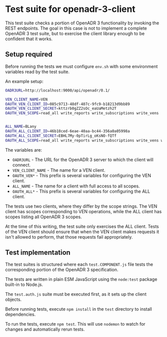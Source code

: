 # Test suite for openadr-3-client

This test suite checks a portion of OpenADR 3 functionality by invoking the REST endpoints.  The goal in this case is not to implement a complete OpenADR 3 test suite, but to exercise the client library enough to be confident that it works.

## Setup required

Before running the tests we must configure `env.sh` with some environment variables read by the test suite.

An example setup:

```sh
OADR3URL=http://localhost:9000/api/openadr/0.1/

VEN_CLIENT_NAME=VEN
OAUTH_VEN_CLIENT_ID=085c9713-48df-407c-9fc9-b18213d9bb89
OAUTH_VEN_CLIENT_SECRET=kttzrb0gZZ2sOc_eaUaMetzh2T
OAUTH_VEN_SCOPE=read_all write_reports write_subscriptions write_vens


ALL_NAME=BLany
OAUTH_ALL_CLIENT_ID=46b18ced-6eae-40aa-bc44-356a0a05998a
OAUTH_ALL_CLIENT_SECRET=EBHL7My-0pTirLg_oKsNO-fQTf
OAUTH_ALL_SCOPE=read_all write_reports write_subscriptions write_vens write_programs write_events
```

The variables are:

* `OADR3URL` - The URL for the OpenADR 3 server to which the client will connect.
* `VEN_CLIENT_NAME` - The name for a VEN client.
* `OAUTH_VEN*` - This prefix is several variables for configuring the VEN client.
* `ALL_NAME` - The name for a client with full access to all scopes.
* `OAUTH_ALL*` - This prefix is several variables for configuring the ALL client.

The tests use two clients, where they differ by the scope strings.  The VEN client has scopes corresponding to VEN operations, while the ALL client has scopes listing all OpenADR 3 scopes.

At the time of this writing, the test suite only exercises the ALL client.  Tests of the VEN client should ensure that when the VEN client makes requests it isn't allowed to perform, that those requests fail appropriately.

## Test implementation

The test suites is structured where each `test.COMPONENT.js` file tests the corresponding portion of the OpenADR 3 specification.

The tests are written in plain ESM JavaScript using the `node:test` package built-in to Node.js.

The `test.auth.js` suite must be executed first, as it sets up the client objects.

Before running tests, execute `npm install` in the `test` directory to install dependencies.

To run the tests, execute `npm test`.  This will use `nodemon` to watch for changes and automatically rerun tests.


